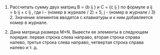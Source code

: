 1. Рассчитать сумму двух матриц В = {b ij } и С = {с ij } по формуле a ij = b ij +
с ij , где i - (номер в журнале / 2) + 5, j - (номер в журнале / 3) 2. Значение
элементов вводятся с клавиатуры и к ним добавляется номер в
журнале.

2. Дана матрица размера M×N. Вывести ее элементы в следующем
порядке: первая строка слева направо, вторая строка справа налево,
третья строка слева направо, четвертая строка справа налево и т. д.